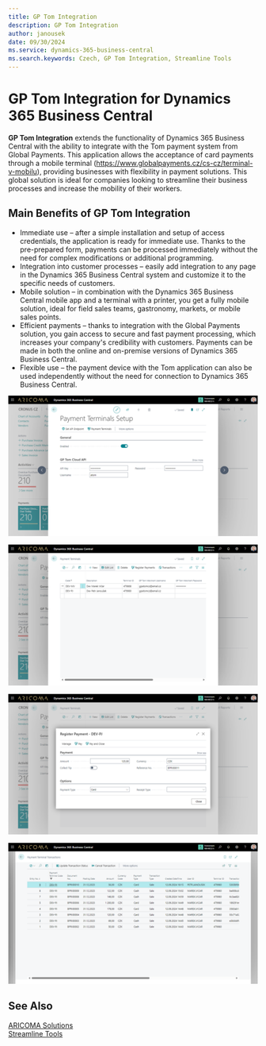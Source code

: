 ```yaml
---
title: GP Tom Integration
description: GP Tom Integration
author: janousek
date: 09/30/2024
ms.service: dynamics-365-business-central
ms.search.keywords: Czech, GP Tom Integration, Streamline Tools
---
```

# GP Tom Integration for Dynamics 365 Business Central

**GP Tom Integration** extends the functionality of Dynamics 365 Business Central with the ability to integrate with the Tom payment system from Global Payments. This application allows the acceptance of card payments through a mobile terminal (https://www.globalpayments.cz/cs-cz/terminal-v-mobilu), providing businesses with flexibility in payment solutions. This global solution is ideal for companies looking to streamline their business processes and increase the mobility of their workers.

## Main Benefits of GP Tom Integration

- Immediate use – after a simple installation and setup of access credentials, the application is ready for immediate use. Thanks to the pre-prepared form, payments can be processed immediately without the need for complex modifications or additional programming.
- Integration into customer processes – easily add integration to any page in the Dynamics 365 Business Central system and customize it to the specific needs of customers.
- Mobile solution – in combination with the Dynamics 365 Business Central mobile app and a terminal with a printer, you get a fully mobile solution, ideal for field sales teams, gastronomy, markets, or mobile sales points.
- Efficient payments – thanks to integration with the Global Payments solution, you gain access to secure and fast payment processing, which increases your company's credibility with customers. Payments can be made in both the online and on-premise versions of Dynamics 365 Business Central.
- Flexible use – the payment device with the Tom application can also be used independently without the need for connection to Dynamics 365 Business Central.

![Payment Terminal Settings](media/GPTomIntg1_1280x720.png)

![Payment Terminal](media/GPTomIntg2_1280x720.png)

![Payment Terminal](media/GPTomIntg3_1280x720.png)

![Payment Terminal](media/GPTomIntg4_1280x720.png)

## See Also

[ARICOMA Solutions](../index.md)  
[Streamline Tools](../StreamlineTools/streamlinetools.md)
